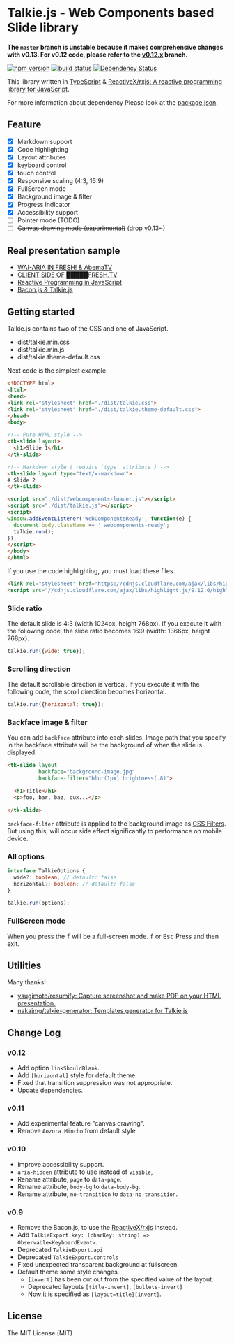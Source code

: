 Talkie.js - Web Components based Slide library
====================

**The `master` branch is unstable because it makes comprehensive changes with v0.13. For v0.12 code, please refer to the [v0.12.x](https://github.com/ahomu/Talkie/tree/v0.12.x) branch.**

[![npm version][npm-image]][npm-url] [![build status][circle-image]][circle-url] [![Dependency Status][deps-image]][deps-url]

This library written in [TypeScript](https://github.com/Microsoft/TypeScript) & [ReactiveX/rxjs: A reactive programming library for JavaScript](https://github.com/ReactiveX/RxJS).

For more information about dependency Please look at the [package.json](package.json).

## Feature

- [x] Markdown support
- [x] Code highlighting
- [x] Layout attributes
- [x] keyboard control
- [x] touch control
- [x] Responsive scaling (4:3, 16:9)
- [x] FullScreen mode
- [x] Background image & filter
- [x] Progress indicator
- [x] Accessibility support
- [ ] Pointer mode (TODO)
- [ ] ~~Canvas drawing mode (experimental)~~ (drop v0.13~)

## Real presentation sample

- [WAI-ARIA IN FRESH! & AbemaTV](http://s.aho.mu/160809-a11y_informal_study/)
- [CLIENT SIDE OF █████FRESH.TV](http://s.aho.mu/160405-node_school/)
- [Reactive Programming in JavaScript](http://ahomu.github.io/s/150221-frontrend_conference/index.html)
- [Bacon.js & Talkie.js](http://ahomu.github.io/s/150217-lt/index.html)

## Getting started

Talkie.js contains two of the CSS and one of JavaScript.

- dist/talkie.min.css
- dist/talkie.min.js
- dist/talkie.theme-default.css

Next code is the simplest example.

```html
<!DOCTYPE html>
<html>
<head>
<link rel="stylesheet" href="./dist/talkie.css">
<link rel="stylesheet" href="./dist/talkie.theme-default.css">
</head>
<body>

<!-- Pure HTML style -->
<tk-slide layout>
  <h1>Slide 1</h1>
</tk-slide>

<!-- Markdown style ( require `type` attribute ) -->
<tk-slide layout type="text/x-markdown">
# Slide 2
</tk-slide>

<script src="./dist/webcomponents-loader.js"></script>
<script src="./dist/talkie.js"></script>
<script>
window.addEventListener('WebComponentsReady', function(e) {
  document.body.className += ' webcomponents-ready';
  talkie.run();
});
</script>
</body>
</html>
```

If you use the code highlighting, you must load these files.

```html
<link rel="stylesheet" href="https://cdnjs.cloudflare.com/ajax/libs/highlight.js/9.12.0/styles/monokai-sublime.min.css">
<script src="//cdnjs.cloudflare.com/ajax/libs/highlight.js/9.12.0/highlight.min.js"></script>
```

### Slide ratio

The default slide is 4:3 (width 1024px, height 768px). If you execute it with the following code, the slide ratio becomes 16:9 (width: 1366px, height 768px).

```javascript
talkie.run({wide: true});
```

### Scrolling direction

The default scrollable direction is vertical. If you execute it with the following code, the scroll direction becomes horizontal.

```javascript
talkie.run({horizontal: true});
```

### Backface image & filter

You can add `backface` attribute into each slides. Image path that you specify in the backface attribute will be the background of when the slide is displayed.

```html
<tk-slide layout
          backface="background-image.jpg"
          backface-filter="blur(1px) brightness(.8)">

  <h1>Title</h1>
  <p>foo, bar, baz, qux...</p>

</tk-slide>
```

`backface-filter` attribute is applied to the background image as [CSS Filters](http://css-tricks.com/almanac/properties/f/filter/). But using this, will occur side effect significantly to performance on mobile device.

### All options

```typescript
interface TalkieOptions {
  wide?: boolean; // default: false
  horizontal?: boolean; // default: false
}

talkie.run(options);
```

### FullScreen mode

When you press the <kbd>f</kbd> will be a full-screen mode. <kbd>f</kbd> or <kbd>Esc</kbd> Press and then exit.

## Utilities

Many thanks!

- [ysugimoto/resumify: Capture screenshot and make PDF on your HTML presentation.](https://github.com/ysugimoto/resumify)
- [nakajmg/talkie-generator: Templates generator for Talkie.js](https://github.com/nakajmg/talkie-generator)

## Change Log

### v0.12

- Add option `linkShouldBlank`.
- Add `[horizontal]` style for default theme.
- Fixed that transition suppression was not appropriate.
- Update dependencies.

### v0.11

- Add experimental feature "canvas drawing". 
- Remove `Aozora Mincho` from default style.

### v0.10

- Improve accessibility support.
- `aria-hidden` attribute to use instead of `visible`,
- Rename attribute, `page` to `data-page`.
- Rename attribute, `body-bg` to `data-body-bg`.
- Rename attribute, `no-transition` to `data-no-transition`.

### v0.9

- Remove the Bacon.js, to use the [ReactiveX/rxjs](https://github.com/ReactiveX/RxJS) instead.
- Add `TalkieExport.key: (charKey: string) => Observable<KeyboardEvent>`. 
- Deprecated `TalkieExport.api`
- Deprecated `TalkieExport.controls`
- Fixed unexpected transparent background at fullscreen.
- Default theme some style changes.
  - `[invert]` has been cut out from the specified value of the layout.
  - Deprecated layouts `[title-invert]`, `[bullets-invert]`
  - Now it is specified as `[layout=title][invert]`.

## License

The MIT License (MIT)

[npm-image]: https://img.shields.io/npm/v/talkiejs.svg
[npm-url]: https://npmjs.org/package/talkiejs
[circle-image]: https://circleci.com/gh/ahomu/Talkie.svg?style=shield&circle-token=7ca8d50c44a6b81ca60ca327dc67e382a46a4829
[circle-url]: https://circleci.com/gh/ahomu/Talkie
[deps-image]: https://david-dm.org/ahomu/Talkie.svg
[deps-url]: https://david-dm.org/ahomu/Talkie

